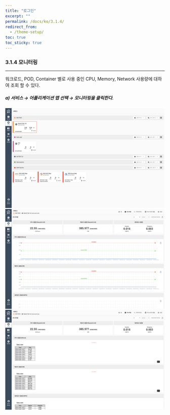 ```yaml
---
title: "로그인"
excerpt: ""
permalink: /docs/ko/3.1.4/
redirect_from:
  - /theme-setup/
toc: true
toc_sticky: true
---
```


### 3.1.4   모니터링

---

워크로드, POD, Container 별로 사용 중인 CPU, Memory, Network 사용량에 대하여 조회 할 수 있다.

##### a\)    서비스 → 어플리케이션 맵 선택 → 모니터링을 클릭한다.
![](/assets/KR/3.0.0/3.1.4_1.png)
![](/assets/KR/3.0.0/3.1.4_2.png)
![](/assets/KR/3.0.0/3.1.4_3.png)
